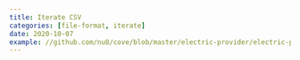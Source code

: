 ```yaml
---
title: Iterate CSV
categories: [file-format, iterate]
date: 2020-10-07
example: //github.com/nu8/cove/blob/master/electric-provider/electric-provider.php
---
```

